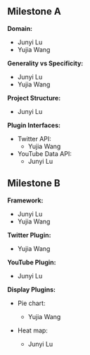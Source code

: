 ## Milestone A
**Domain:**
- Junyi Lu
- Yujia Wang

**Generality vs Specificity:**
- Junyi Lu
- Yujia Wang

**Project Structure:**
- Junyi Lu

**Plugin Interfaces:**
- Twitter API:
  - Yujia Wang
- YouTube Data API:
  - Junyi Lu

## Milestone B
**Framework:**
- Junyi Lu
- Yujia Wang

**Twitter Plugin:**
- Yujia Wang

**YouTube Plugin:**
- Junyi Lu

**Display Plugins:**
- Pie chart:
  - Yujia Wang

- Heat map:
  - Junyi Lu
